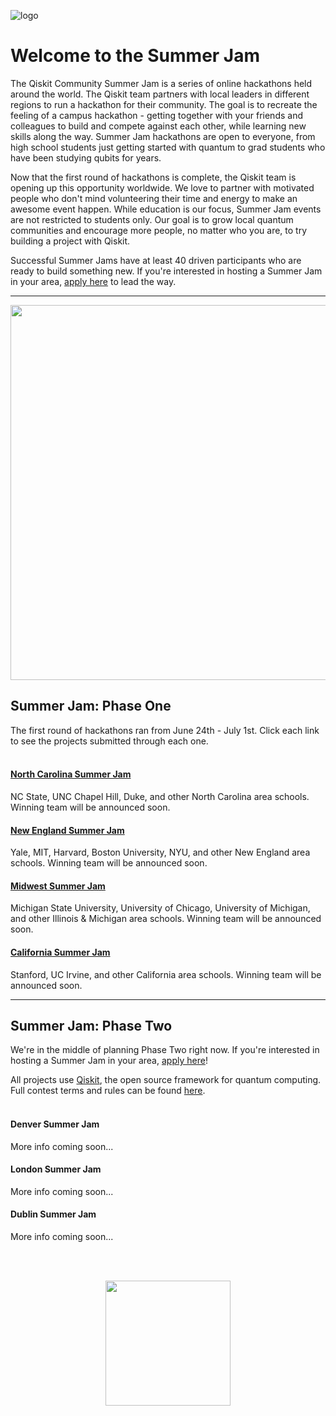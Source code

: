 ![logo](https://github.com/qiskit-community/qiskit-summer-jam-20/blob/master/BannerImages_small.png)

# Welcome to the Summer Jam

The Qiskit Community Summer Jam is a series of online hackathons held around the world. The Qiskit team partners with local leaders in different regions to run a hackathon for their community. The goal is to recreate the feeling of a campus hackathon - getting together with your friends and colleagues to build and compete against each other, while learning new skills along the way. Summer Jam hackathons are open to everyone, from high school students just getting started with quantum to grad students who have been studying qubits for years. 

Now that the first round of hackathons is complete, the Qiskit team is opening up this opportunity worldwide. We love to partner with motivated people who don't mind volunteering their time and energy to make an awesome event happen. While education is our focus, Summer Jam events are not restricted to students only. Our goal is to grow local quantum communities and encourage more people, no matter who you are, to try building a project with Qiskit.

Successful Summer Jams have at least 40 driven participants who are ready to build something new. If you're interested in hosting a Summer Jam in your area, [apply here](https://airtable.com/shrSYigs5jgG06ekw) to lead the way.


-----

<p align="center">
  <img width="600" src="https://github.com/qiskit-community/qiskit-summer-jam-20/blob/master/CommunityJam_Map-01compress.png">
</p>



## Summer Jam: Phase One

The first round of hackathons ran from June 24th - July 1st. Click each link to see the projects submitted through each one. 
<br></br>

#### [North Carolina Summer Jam](https://www.hackerearth.com/challenges/hackathon/qiskit-community-summer-jam-north-carolina/submissions/#submissions) 
NC State, UNC Chapel Hill, Duke, and other North Carolina area schools. Winning team will be announced soon.

#### [New England Summer Jam](https://qiskit-community-summer-jam-new-england.hackerearth.com/challenges/hackathon/qiskit-community-summer-jam-boston/submissions/#submissions) 
Yale, MIT, Harvard, Boston University, NYU, and other New England area schools. Winning team will be announced soon.

#### [Midwest Summer Jam](https://www.hackerearth.com/challenges/hackathon/qiskit-community-summer-jam-mid-west/submissions/#submissions) 
Michigan State University, University of Chicago, University of Michigan, and other Illinois & Michigan area schools. Winning team will be announced soon.

#### [California Summer Jam](https://www.hackerearth.com/challenges/hackathon/qiskit-community-summer-jam-california/submissions/#submissions) 
Stanford, UC Irvine, and other California area schools. Winning team will be announced soon.


-----


## Summer Jam: Phase Two

We're in the middle of planning Phase Two right now. If you're interested in hosting a Summer Jam in your area, [apply here](https://airtable.com/shrSYigs5jgG06ekw)!

All projects use [Qiskit](https://qiskit.org), the open source framework for quantum computing. Full contest terms and rules can be found [here](https://www.hackerearth.com/challenges/hackathon/qiskit-community-summer-jam-north-carolina/rules/#rules).
<br></br>

#### Denver Summer Jam 
More info coming soon...

#### London Summer Jam 
More info coming soon...

#### Dublin Summer Jam 
More info coming soon...


<br></br>

<p align="center">
  <img width="200" height="200" src="https://github.com/qiskit-community/qiskit-summer-jam-20/blob/master/CommunitySummerJam_Maps_Logos_Icons-22.png">
</p>
